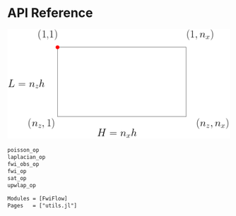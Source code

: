 # API Reference

![](../assets/doc_domain.png)

```@docs
poisson_op
laplacian_op
fwi_obs_op
fwi_op
sat_op
upwlap_op
```


```@autodoc
Modules = [FwiFlow]
Pages   = ["utils.jl"]
```
